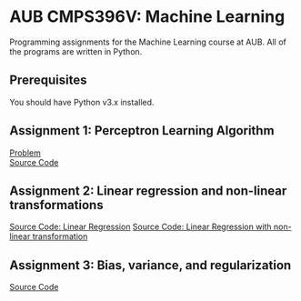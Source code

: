 # AUB CMPS396V: Machine Learning
Programming assignments for the Machine Learning course at AUB. All of the programs are written in Python.

## Prerequisites
You should have Python v3.x installed.

## Assignment 1: Perceptron Learning Algorithm
[Problem](https://github.com/ahmadghizzawi/aub-ml/blob/master/assignment1/assignment1.md) <br />
[Source Code](https://github.com/ahmadghizzawi/aub-ml/blob/master/assignment1/assignment1-perceptron.py)

## Assignment 2: Linear regression and non-linear transformations
[Source Code: Linear Regression](https://github.com/ahmadghizzawi/aub-ml/blob/master/assignment2/linear-regression.py)
[Source Code: Linear Regression with non-linear transformation](https://github.com/ahmadghizzawi/aub-ml/blob/master/assignment2/non-linear-transformation.py)

## Assignment 3: Bias, variance, and regularization
[Source Code](https://github.com/ahmadghizzawi/aub-ml/blob/master/assignment3/exercise_1_2.py)
